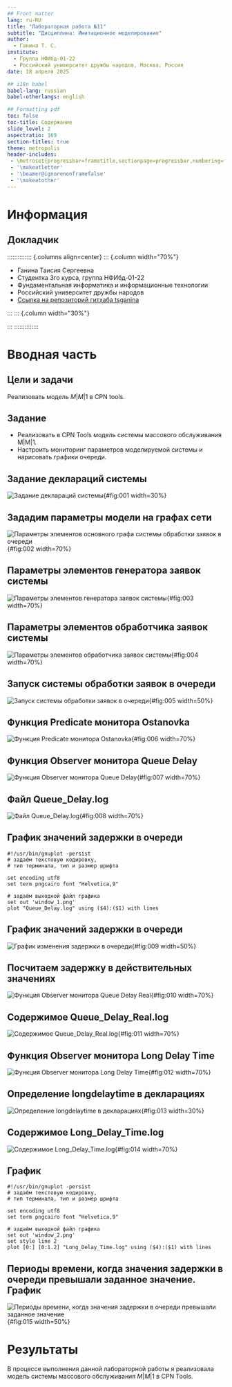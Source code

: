 ```yaml
---
## Front matter
lang: ru-RU
title: "Лабораторная работа №11"
subtitle: "Дисциплина: Имитационное моделирование"
author:
  - Ганина Т. С.
institute:
  - Группа НФИбд-01-22
  - Российский университет дружбы народов, Москва, Россия
date: 18 апреля 2025

## i18n babel
babel-lang: russian
babel-otherlangs: english

## Formatting pdf
toc: false
toc-title: Содержание
slide_level: 2
aspectratio: 169
section-titles: true
theme: metropolis
header-includes:
 - \metroset{progressbar=frametitle,sectionpage=progressbar,numbering=fraction}
 - '\makeatletter'
 - '\beamer@ignorenonframefalse'
 - '\makeatother'
---
```


# Информация

## Докладчик

:::::::::::::: {.columns align=center}
::: {.column width="70%"}

  * Ганина Таисия Сергеевна
  * Студентка 3го курса, группа НФИбд-01-22
  * Фундаментальная информатика и информационные технологии
  * Российский университет дружбы народов
  * [Ссылка на репозиторий гитхаба tsganina](https://github.com/tsganina/study_2024-2025_simmod)

:::
::: {.column width="30%"}

:::
::::::::::::::

# Вводная часть

## Цели и задачи

Реализовать модель $M|M|1$ в CPN tools.

## Задание

- Реализовать в CPN Tools модель системы массового обслуживания M|M|1.
- Настроить мониторинг параметров моделируемой системы и нарисовать графики очереди.

## Задание деклараций системы

![Задание деклараций системы](image/3.png){#fig:001 width=30%}

## Зададим параметры модели на графах сети

![Параметры элементов основного графа системы обработки заявок в очереди](image/4.png){#fig:002 width=70%}

## Параметры элементов генератора заявок системы

![Параметры элементов генератора заявок системы](image/5.png){#fig:003 width=70%}

## Параметры элементов обработчика заявок системы

![Параметры элементов обработчика заявок системы](image/6.png){#fig:004 width=70%}

## Запуск системы обработки заявок в очереди

![Запуск системы обработки заявок в очереди](image/7.png){#fig:005 width=50%}

## Функция Predicate монитора Ostanovka

![Функция Predicate монитора Ostanovka](image/10.png){#fig:006 width=70%}

## Функция Observer монитора Queue Delay

![Функция Observer монитора Queue Delay](image/9.png){#fig:007 width=70%}

## Файл Queue_Delay.log

![Файл Queue_Delay.log](image/8.png){#fig:008 width=70%}

## График значений задержки в очереди

```
#!/usr/bin/gnuplot -persist
# задаём текстовую кодировку,
# тип терминала, тип и размер шрифта

set encoding utf8
set term pngcairo font "Helvetica,9"

# задаём выходной файл графика
set out 'window_1.png'
plot "Queue_Delay.log" using ($4):($1) with lines
```

## График значений задержки в очереди

![График изменения задержки в очереди](image/14.png){#fig:009 width=50%}

## Посчитаем задержку в действительных значениях

![Функция Observer монитора Queue Delay Real](image/11.png){#fig:010 width=70%}

## Содержимое Queue_Delay_Real.log

![Содержимое Queue_Delay_Real.log](image/16.png){#fig:011 width=70%}

## Функция Observer монитора Long Delay Time

![Функция Observer монитора Long Delay Time](image/12.png){#fig:012 width=70%}

## Определение longdelaytime в декларациях

![Определение longdelaytime в декларациях](image/13.png){#fig:013 width=30%}

## Содержимое Long_Delay_Time.log

![Содержимое Long_Delay_Time.log](image/17.png){#fig:014 width=70%}

## График

```
#!/usr/bin/gnuplot -persist
# задаём текстовую кодировку,
# тип терминала, тип и размер шрифта

set encoding utf8
set term pngcairo font "Helvetica,9"

# задаём выходной файл графика
set out 'window_2.png'
set style line 2
plot [0:] [0:1.2] "Long_Delay_Time.log" using ($4):($1) with lines
```

## Периоды времени, когда значения задержки в очереди превышали заданное значение. График

![Периоды времени, когда значения задержки в очереди превышали заданное значение](image/15.png){#fig:015 width=50%}

# Результаты

В процессе выполнения данной лабораторной работы я реализовала модель системы массового обслуживания $M|M|1$ в CPN Tools.
